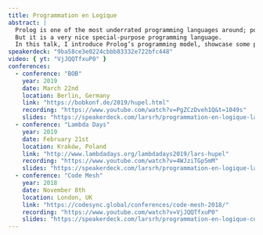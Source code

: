 ```yaml
---
title: Programmation en Logique
abstract: |
  Prolog is one of the most underrated programming languages around; possibly because of its strange syntax and the unusual paradigm.
  But it is a very nice special-purpose programming language.
  In this talk, I introduce Prolog’s programming model, showcase some programming domains in which Prolog allows for very concise, elegant programs, and finally describe how it can also be used as a general-purpose tool.
speakerdeck: "9ba58ce3e0224cbbb83332e722bfc448"
video: { yt: "VjJQQTfxuP0" }
conferences:
  - conference: "BOB"
    year: 2019
    date: March 22nd
    location: Berlin, Germany
    link: "https://bobkonf.de/2019/hupel.html"
    recording: "https://www.youtube.com/watch?v=PgZCzDveh1Q&t=1049s"
    slides: "https://speakerdeck.com/larsrh/programmation-en-logique-lambdadays-edition"
  - conference: "Lambda Days"
    year: 2019
    date: February 21st
    location: Kraków, Poland
    link: "http://www.lambdadays.org/lambdadays2019/lars-hupel"
    recording: "https://www.youtube.com/watch?v=4WJziTGp5mM"
    slides: "https://speakerdeck.com/larsrh/programmation-en-logique-lambdadays-edition"
  - conference: "Code Mesh"
    year: 2018
    date: November 8th
    location: London, UK
    link: "https://codesync.global/conferences/code-mesh-2018/"
    recording: "https://www.youtube.com/watch?v=VjJQQTfxuP0"
    slides: "https://speakerdeck.com/larsrh/programmation-en-logique-code-mesh-edition"
---
```

